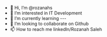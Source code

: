 - 👋 Hi, I’m @rozanahs
- 👀 I’m interested in IT Development
- 🌱 I’m currently learning ---
- 💞️ I’m looking to collaborate on Github
- 📫 How to reach me linkedln/Rozanah Saleh

<!---
rozanahs/rozanahs is a ✨ special ✨ repository because its `README.md` (this file) appears on your GitHub profile.
You can click the Preview link to take a look at your changes.
--->

